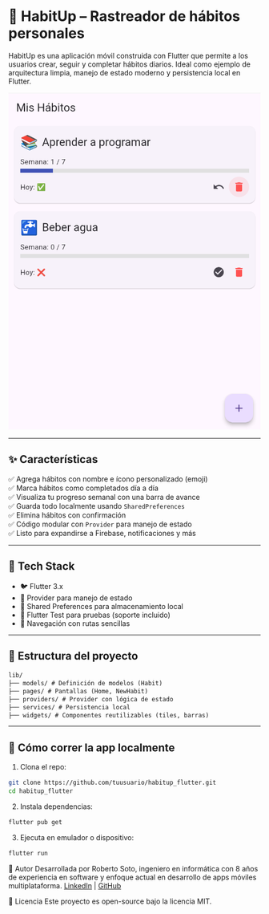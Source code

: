 # 🧠 HabitUp – Rastreador de hábitos personales

HabitUp es una aplicación móvil construida con Flutter que permite a los usuarios crear, seguir y completar hábitos diarios. Ideal como ejemplo de arquitectura limpia, manejo de estado moderno y persistencia local en Flutter.

![HabitUp Screenshot](screenshots/habitup_home.png)

---

## ✨ Características

✅ Agrega hábitos con nombre e ícono personalizado (emoji)  
✅ Marca hábitos como completados día a día  
✅ Visualiza tu progreso semanal con una barra de avance  
✅ Guarda todo localmente usando `SharedPreferences`  
✅ Elimina hábitos con confirmación  
✅ Código modular con `Provider` para manejo de estado  
✅ Listo para expandirse a Firebase, notificaciones y más

---

## 🧱 Tech Stack

- 🐦 Flutter 3.x
- 🔁 Provider para manejo de estado
- 💾 Shared Preferences para almacenamiento local
- 🧪 Flutter Test para pruebas (soporte incluido)
- 🧭 Navegación con rutas sencillas

---

## 🧩 Estructura del proyecto
```text
lib/
├── models/ # Definición de modelos (Habit)
├── pages/ # Pantallas (Home, NewHabit)
├── providers/ # Provider con lógica de estado
├── services/ # Persistencia local
├── widgets/ # Componentes reutilizables (tiles, barras)
```

---

## 🚀 Cómo correr la app localmente

1. Clona el repo:
```bash
git clone https://github.com/tuusuario/habitup_flutter.git
cd habitup_flutter
```

2. Instala dependencias:
```bash
flutter pub get
```

3. Ejecuta en emulador o dispositivo:
```bash
flutter run
```

🧑 Autor
Desarrollada por Roberto Soto, ingeniero en informática con 8 años de experiencia en software y enfoque actual en desarrollo de apps móviles multiplataforma.
[LinkedIn](www.linkedin.com/in/roberto-soto-b28b74a5) | [GitHub](https://github.com/Narubyx)

🪪 Licencia
Este proyecto es open-source bajo la licencia MIT.